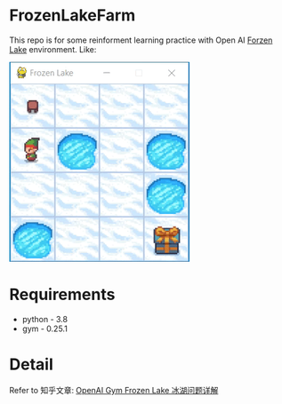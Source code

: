 # FrozenLakeFarm

This repo is for some reinforment learning practice with Open AI [Forzen Lake](https://www.gymlibrary.ml/environments/toy_text/frozen_lake/) environment. Like:

![FrozenLake.png](Doc/FrozenLake_Interaction_gif.gif)

# Requirements
- python - 3.8
- gym - 0.25.1


# Detail
Refer to 知乎文章: [OpenAI Gym Frozen Lake 冰湖问题详解](https://zhuanlan.zhihu.com/p/554765525)

